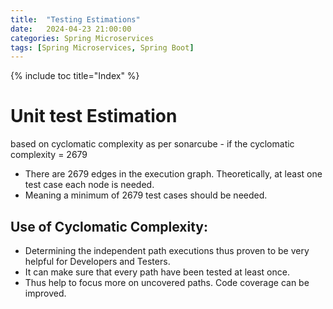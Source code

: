 ```yaml
---
title:  "Testing Estimations"
date:   2024-04-23 21:00:00
categories: Spring Microservices
tags: [Spring Microservices, Spring Boot]
---
```

{% include toc title="Index" %}

# Unit test Estimation

based on cyclomatic complexity as per sonarcube - if the cyclomatic complexity = 2679
* There are 2679 edges in the execution graph. Theoretically, at least one test case each node is needed. 
* Meaning a minimum of 2679 test cases should be needed.

## Use of Cyclomatic Complexity:

* Determining the independent path executions thus proven to be very helpful for Developers and Testers.
* It can make sure that every path have been tested at least once.
* Thus help to focus more on uncovered paths. Code coverage can be improved.